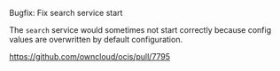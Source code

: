 Bugfix: Fix search service start

The `search` service would sometimes not start correctly because config values are overwritten by default configuration.

https://github.com/owncloud/ocis/pull/7795
